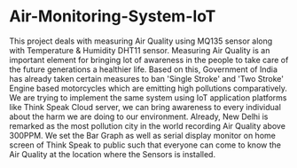 # Air-Monitoring-System-IoT
This project deals with measuring Air Quality using MQ135 sensor along with
Temperature & Humidity DHT11 sensor. Measuring Air Quality is an important element for
bringing lot of awareness in the people to take care of the future generations a healthier life.
Based on this, Government of India has already taken certain measures to ban 'Single Stroke' and
'Two Stroke' Engine based motorcycles which are emitting high pollutions comparatively. We
are trying to implement the same system using IoT application platforms like Think Speak Cloud server, we can
bring awareness to every individual about the harm we are doing to our environment. Already,
New Delhi is remarked as the most pollution city in the world recording Air Quality above
300PPM. We set the Bar Graph as well as serial display monitor on home screen of Think Speak to public such
that everyone can come to know the Air Quality at the location where the Sensors is installed.
